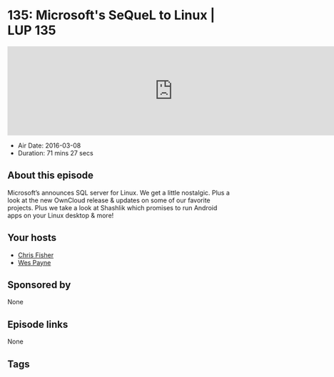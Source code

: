 # 135: Microsoft's SeQueL to Linux | LUP 135

<iframe src="https://player.fireside.fm/v2/RUkczH-V+ha8C9W9X?theme=dark" width="740" height="200" frameborder="0" scrolling="no"></iframe>

* Air Date: 2016-03-08
* Duration: 71 mins 27 secs

## About this episode

Microsoft’s announces SQL server for Linux. We get a little nostalgic. Plus a look at the new OwnCloud release & updates on some of our favorite projects. Plus we take a look at Shashlik which promises to run Android apps on your Linux desktop & more!

## Your hosts
* [Chris Fisher](https://linuxunplugged.com/hosts/chrislas)
* [Wes Payne](https://linuxunplugged.com/hosts/wes)

## Sponsored by

None



## Episode links

None



## Tags

